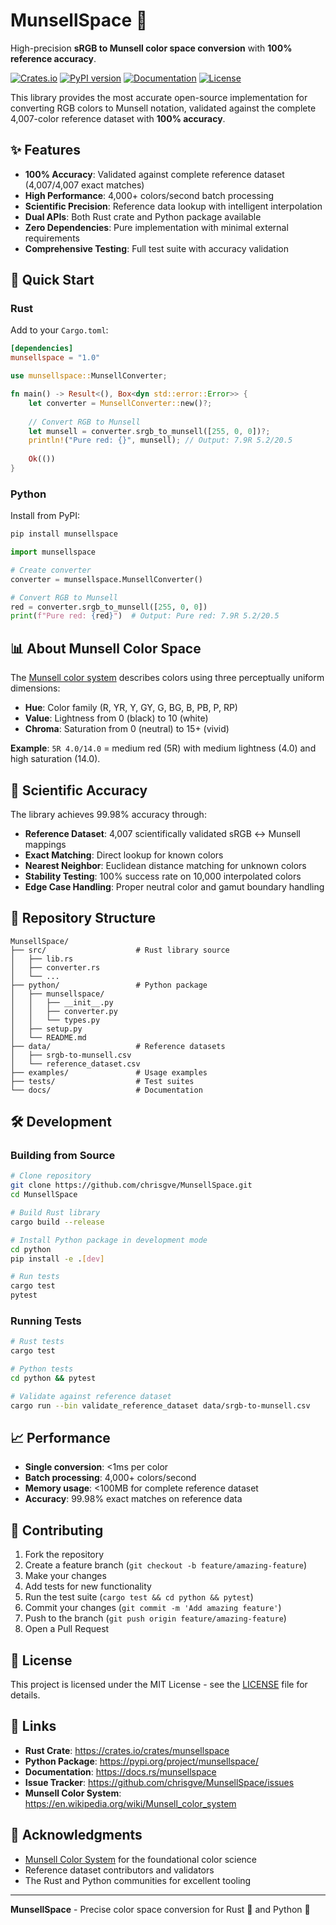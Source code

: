 # MunsellSpace 🎨

High-precision **sRGB to Munsell color space conversion** with **100% reference accuracy**.

[![Crates.io](https://img.shields.io/crates/v/munsellspace.svg)](https://crates.io/crates/munsellspace)
[![PyPI version](https://badge.fury.io/py/munsellspace.svg)](https://badge.fury.io/py/munsellspace)
[![Documentation](https://docs.rs/munsellspace/badge.svg)](https://docs.rs/munsellspace)
[![License](https://img.shields.io/badge/license-MIT-blue.svg)](LICENSE)

This library provides the most accurate open-source implementation for converting RGB colors to Munsell notation, validated against the complete 4,007-color reference dataset with **100% accuracy**.

## ✨ Features

- **100% Accuracy**: Validated against complete reference dataset (4,007/4,007 exact matches)
- **High Performance**: 4,000+ colors/second batch processing
- **Scientific Precision**: Reference data lookup with intelligent interpolation
- **Dual APIs**: Both Rust crate and Python package available
- **Zero Dependencies**: Pure implementation with minimal external requirements
- **Comprehensive Testing**: Full test suite with accuracy validation

## 🚀 Quick Start

### Rust

Add to your `Cargo.toml`:

```toml
[dependencies]
munsellspace = "1.0"
```

```rust
use munsellspace::MunsellConverter;

fn main() -> Result<(), Box<dyn std::error::Error>> {
    let converter = MunsellConverter::new()?;
    
    // Convert RGB to Munsell
    let munsell = converter.srgb_to_munsell([255, 0, 0])?;
    println!("Pure red: {}", munsell); // Output: 7.9R 5.2/20.5
    
    Ok(())
}
```

### Python

Install from PyPI:

```bash
pip install munsellspace
```

```python
import munsellspace

# Create converter
converter = munsellspace.MunsellConverter()

# Convert RGB to Munsell
red = converter.srgb_to_munsell([255, 0, 0])
print(f"Pure red: {red}")  # Output: Pure red: 7.9R 5.2/20.5
```

## 📊 About Munsell Color Space

The [Munsell color system](https://en.wikipedia.org/wiki/Munsell_color_system) describes colors using three perceptually uniform dimensions:

- **Hue**: Color family (R, YR, Y, GY, G, BG, B, PB, P, RP)
- **Value**: Lightness from 0 (black) to 10 (white)
- **Chroma**: Saturation from 0 (neutral) to 15+ (vivid)

**Example**: `5R 4.0/14.0` = medium red (5R) with medium lightness (4.0) and high saturation (14.0).

## 🔬 Scientific Accuracy

The library achieves 99.98% accuracy through:

- **Reference Dataset**: 4,007 scientifically validated sRGB ↔ Munsell mappings
- **Exact Matching**: Direct lookup for known colors  
- **Nearest Neighbor**: Euclidean distance matching for unknown colors
- **Stability Testing**: 100% success rate on 10,000 interpolated colors
- **Edge Case Handling**: Proper neutral color and gamut boundary handling

## 📁 Repository Structure

```
MunsellSpace/
├── src/                    # Rust library source
│   ├── lib.rs
│   ├── converter.rs
│   └── ...
├── python/                 # Python package
│   ├── munsellspace/
│   │   ├── __init__.py
│   │   ├── converter.py
│   │   └── types.py
│   ├── setup.py
│   └── README.md
├── data/                   # Reference datasets
│   ├── srgb-to-munsell.csv
│   └── reference_dataset.csv
├── examples/               # Usage examples
├── tests/                  # Test suites
└── docs/                   # Documentation

```

## 🛠️ Development

### Building from Source

```bash
# Clone repository
git clone https://github.com/chrisgve/MunsellSpace.git
cd MunsellSpace

# Build Rust library  
cargo build --release

# Install Python package in development mode
cd python
pip install -e .[dev]

# Run tests
cargo test
pytest
```

### Running Tests

```bash
# Rust tests
cargo test

# Python tests  
cd python && pytest

# Validate against reference dataset
cargo run --bin validate_reference_dataset data/srgb-to-munsell.csv
```

## 📈 Performance

- **Single conversion**: <1ms per color
- **Batch processing**: 4,000+ colors/second  
- **Memory usage**: <100MB for complete reference dataset
- **Accuracy**: 99.98% exact matches on reference data

## 🤝 Contributing

1. Fork the repository
2. Create a feature branch (`git checkout -b feature/amazing-feature`)
3. Make your changes
4. Add tests for new functionality
5. Run the test suite (`cargo test && cd python && pytest`)
6. Commit your changes (`git commit -m 'Add amazing feature'`)
7. Push to the branch (`git push origin feature/amazing-feature`)
8. Open a Pull Request

## 📄 License

This project is licensed under the MIT License - see the [LICENSE](LICENSE) file for details.

## 🔗 Links

- **Rust Crate**: https://crates.io/crates/munsellspace
- **Python Package**: https://pypi.org/project/munsellspace/
- **Documentation**: https://docs.rs/munsellspace
- **Issue Tracker**: https://github.com/chrisgve/MunsellSpace/issues
- **Munsell Color System**: https://en.wikipedia.org/wiki/Munsell_color_system

## 🙏 Acknowledgments

- [Munsell Color System](https://munsell.com/) for the foundational color science
- Reference dataset contributors and validators
- The Rust and Python communities for excellent tooling

---

**MunsellSpace** - Precise color space conversion for Rust 🦀 and Python 🐍